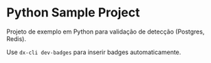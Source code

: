 # Python Sample Project

Projeto de exemplo em Python para validação de detecção (Postgres, Redis).

Use `dx-cli dev-badges` para inserir badges automaticamente.
